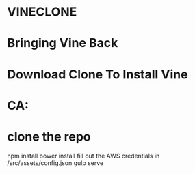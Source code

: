 # VINECLONE

#  Bringing Vine Back
#  Download Clone To Install Vine
#  CA: 

#    clone the repo
npm install
bower install
fill out the AWS credentials in /src/assets/config.json
gulp serve
